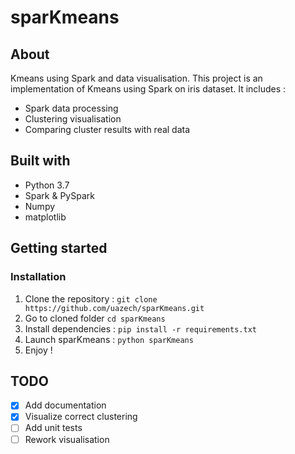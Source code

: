 # sparKmeans

## About

Kmeans using Spark and data visualisation.
This project is an implementation of Kmeans using Spark on iris dataset. It includes :

* Spark data processing
* Clustering visualisation
* Comparing cluster results with real data

## Built with

* Python 3.7
* Spark & PySpark
* Numpy
* matplotlib

## Getting started

### Installation

1. Clone the repository : ```git clone https://github.com/uazech/sparKmeans.git```
2. Go to cloned folder ```cd sparKmeans```
3. Install dependencies : ```pip install -r requirements.txt```
4. Launch sparKmeans : ```python sparKmeans```
5. Enjoy !

## TODO

* [x] Add documentation
* [x] Visualize correct clustering
* [ ] Add unit tests
* [ ] Rework visualisation
